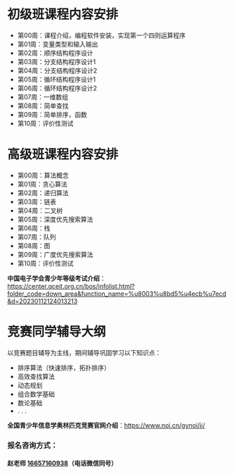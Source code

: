 # 初级班课程内容安排
- 第00周：课程介绍，编程软件安装，实现第一个四则运算程序
- 第01周：变量类型和输入输出
- 第02周：顺序结构程序设计
- 第03周：分支结构程序设计1
- 第04周：分支结构程序设计2
- 第05周：循环结构程序设计1
- 第06周：循环结构程序设计2
- 第07周：一维数组
- 第08周：简单查找
- 第09周：简单排序，函数
- 第10周：评价性测试

# 高级班课程内容安排
- 第00周：算法概念
- 第01周：贪心算法
- 第02周：递归算法
- 第03周：链表
- 第04周：二叉树
- 第05周：深度优先搜索算法
- 第06周：栈
- 第07周：队列
- 第08周：图
- 第09周：广度优先搜索算法
- 第10周：评价性测试

**中国电子学会青少年等级考试介绍**：https://center.qceit.org.cn/bos/infolist.html?folder_code=down_area&function_name=%u8003%u8bd5%u4ecb%u7ecd&d=20230112124013213

# 竞赛同学辅导大纲
以竞赛题目辅导为主线，期间辅导巩固学习以下知识点：
- 排序算法（快速排序，拓扑排序）
- 高效查找算法
- 动态规划
- 组合数学基础
- 数论基础
- . . .

**全国青少年信息学奥林匹克竞赛官网介绍**：https://www.noi.cn/gynoi/jj/
<br/>
### 报名咨询方式：
#### 赵老师 <a href="tel:16657160938">16657160938</a>（电话微信同号）
